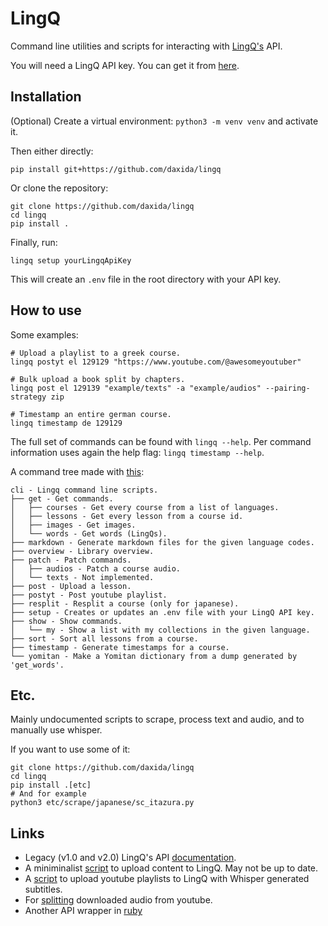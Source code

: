 # LingQ

Command line utilities and scripts for interacting with [LingQ's](https://www.lingq.com/) API.

You will need a LingQ API key. You can get it from [here](https://www.lingq.com/en/accounts/apikey/).

## Installation

(Optional) Create a virtual environment: `python3 -m venv venv` and activate it.

Then either directly:
```
pip install git+https://github.com/daxida/lingq
```
Or clone the repository:
```
git clone https://github.com/daxida/lingq
cd lingq
pip install .
```

Finally, run:
```
lingq setup yourLingqApiKey
```
This will create an `.env` file in the root directory with your API key.

## How to use

Some examples:
```
# Upload a playlist to a greek course.
lingq postyt el 129129 "https://www.youtube.com/@awesomeyoutuber"

# Bulk upload a book split by chapters.
lingq post el 129139 "example/texts" -a "example/audios" --pairing-strategy zip

# Timestamp an entire german course.
lingq timestamp de 129129
```

The full set of commands can be found with `lingq --help`. 
Per command information uses again the help flag: `lingq timestamp --help`.

A command tree made with [this](https://github.com/whwright/click-command-tree):
```
cli - Lingq command line scripts.
├── get - Get commands.
│   ├── courses - Get every course from a list of languages.
│   ├── lessons - Get every lesson from a course id.
│   ├── images - Get images.
│   └── words - Get words (LingQs).
├── markdown - Generate markdown files for the given language codes.
├── overview - Library overview.
├── patch - Patch commands.
│   ├── audios - Patch a course audio.
│   └── texts - Not implemented.
├── post - Upload a lesson.
├── postyt - Post youtube playlist.
├── resplit - Resplit a course (only for japanese).
├── setup - Creates or updates an .env file with your LingQ API key.
├── show - Show commands.
│   └── my - Show a list with my collections in the given language.
├── sort - Sort all lessons from a course.
├── timestamp - Generate timestamps for a course.
└── yomitan - Make a Yomitan dictionary from a dump generated by 'get_words'.
```

## Etc.

Mainly undocumented scripts to scrape, process text and audio, and to manually use whisper.

If you want to use some of it:

```
git clone https://github.com/daxida/lingq
cd lingq
pip install .[etc]
# And for example
python3 etc/scrape/japanese/sc_itazura.py
```

## Links

- Legacy (v1.0 and v2.0) LingQ's API [documentation](https://www.lingq.com/apidocs/index.html).
- A miniminalist [script](https://github.com/paulywill/lingq_upload) to upload content to LingQ. May not be up to date.
- A [script](https://github.com/justbrendo/lingq-yt) to upload youtube playlists to LingQ with Whisper generated subtitles.
- For [splitting](https://gist.github.com/Ashwinning/a9677b5b3afa426667d979b36c019b04) downloaded audio from youtube.
- Another API wrapper in [ruby](https://github.com/evizitei/lingq)
